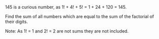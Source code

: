 145 is a curious number, as 1! + 4! + 5! = 1 + 24 + 120 = 145.

Find the sum of all numbers which are equal to the sum of the factorial of their digits.

Note: As 1! = 1 and 2! = 2 are not sums they are not included.
